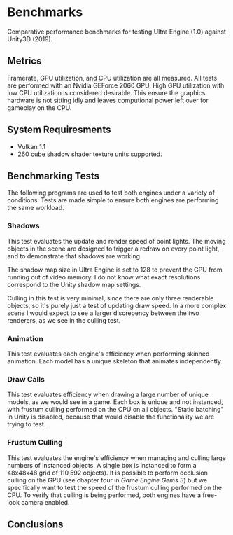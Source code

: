 # Benchmarks #

Comparative performance benchmarks for testing Ultra Engine (1.0) against Unity3D (2019).

## Metrics ##
Framerate, GPU utilization, and CPU utilization are all measured. All tests are performed with an Nvidia GEForce 2060 GPU. High GPU utilization with low CPU utilization is considered desirable. This ensure the graphics hardware is not sitting idly and leaves computional power left over for gameplay on the CPU.

## System Requiresments ##
- Vulkan 1.1
- 260 cube shadow shader texture units supported.

## Benchmarking Tests ##

The following programs are used to test both engines under a variety of conditions. Tests are made simple to ensure both engines are performing the same workload.

### Shadows ###

This test evaluates the update and render speed of point lights. The moving objects in the scene are designed to trigger a redraw on every point light, and to demonstrate that shadows are working.

The shadow map size in Ultra Engine is set to 128 to prevent the GPU from running out of video memory. I do not know what exact resolutions correspond to the Unity shadow map settings.

Culling in this test is very minimal, since there are only three renderable objects, so it's purely just a test of updating draw speed. In a more complex scene I would expect to see a larger discrepency between the two renderers, as we see in the culling test.

### Animation ###

This test evaluates each engine's efficiency when performing skinned animation. Each model has a unique skeleton that animates independently.

### Draw Calls ###

This test evaluates efficiency when drawing a large number of unique models, as we would see in a game. Each box is unique and not instanced, with frustum culling performed on the CPU on all objects. "Static batching" in Unity is disabled, because that would disable the functionality we are trying to test.

### Frustum Culling ###

This test evaluates the engine's efficiency when managing and culling large numbers of instanced objects. A single box is instanced to form a 48x48x48 grid of 110,592 objects). It is possible to perform occlusion culling on the GPU (see chapter four in *Game Engine Gems 3*) but we specifically want to test the speed of the frustum culling performed on the CPU. To verify that culling is being performed, both engines have a free-look camera enabled.

## Conclusions ##

